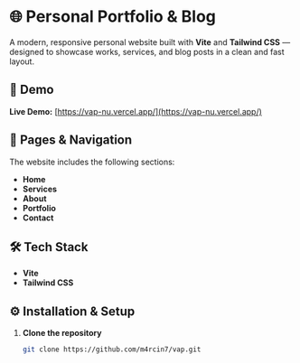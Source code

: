 # 🌐 Personal Portfolio & Blog

A modern, responsive personal website built with **Vite** and **Tailwind CSS** — designed to showcase works, services, and blog posts in a clean and fast layout.

## 🚀 Demo
**Live Demo:** [https://vap-nu.vercel.app/](https://vap-nu.vercel.app/)

## 🧭 Pages & Navigation
The website includes the following sections:
- **Home**   
- **Services**   
- **About** 
- **Portfolio**  
- **Contact** 

## 🛠️ Tech Stack
- **Vite** 
- **Tailwind CSS**   

## ⚙️ Installation & Setup

1. **Clone the repository**
   ```bash
   git clone https://github.com/m4rcin7/vap.git

